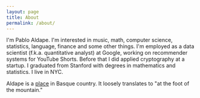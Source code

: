 ```yaml
---
layout: page
title: About
permalink: /about/
---
```


I'm Pablo Aldape. I'm interested in music, math, computer science, statistics, language, finance and some other things. I'm employed as a data scientist (f.k.a. quantitative analyst) at Google, working on recommender systems for YouTube Shorts. Before that I did applied cryptography at a startup. I graduated from Stanford with degrees in mathematics and statistics. I live in NYC.

Aldape is a [place](https://mapcarta.com/18606752) in Basque country. It loosely translates to "at the foot of the mountain."